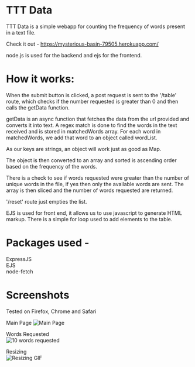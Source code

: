 # TTT Data
TTT Data is a simple webapp for counting the frequency of words present in a text file.

Check it out - https://mysterious-basin-79505.herokuapp.com/

node.js is used for the backend and ejs for the frontend.


# How it works:
When the submit button is clicked, a post request is sent to the '/table' route, which checks if the number requested is greater than 0 and then calls the getData function.

getData is an async function that fetches the data from the url provided and converts it into text. A regex match is done to find the words in the text received and is stored in matchedWords array. For each word in matchedWords, we add that word to an object called wordList.

As our keys are strings, an object will work just as good as Map.

The object is then converted to an array and sorted is ascending order based on the frequency of the words.

There is a check to see if words requested were greater than the number of unique words in the file, if yes then only the available words are sent.
The array is then sliced and the number of words requested are returned.

'/reset' route just empties the list.


EJS is used for front end, it allows us to use javascript to generate HTML markup.
There is a simple for loop used to add elements to the table.


# Packages used -
ExpressJS  
EJS  
node-fetch  

# Screenshots
Tested on Firefox, Chrome and Safari

Main Page
![Main Page](https://i.imgur.com/vkEE8zI.png)
  
Words Requested  
![10 words requested](https://i.imgur.com/79bN5qg.png)
  
Resizing  
![Resizing GIF](https://im2.ezgif.com/tmp/ezgif-2-f3c6eb6d6f5d.gif)

